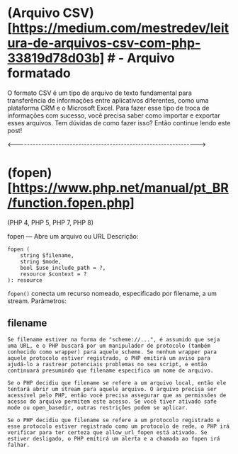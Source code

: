 # (Arquivo CSV)[https://medium.com/mestredev/leitura-de-arquivos-csv-com-php-33819d78d03b] # - Arquivo formatado
O formato CSV é um tipo de arquivo de texto fundamental para transferência de informações entre aplicativos diferentes, como uma plataforma CRM e o Microsoft Excel. Para fazer esse tipo de troca de informações com sucesso, você precisa saber como importar e exportar esses arquivos. Tem dúvidas de como fazer isso? Então continue lendo este post!

<---------------------------------------------------------------->

# (fopen)[https://www.php.net/manual/pt_BR/function.fopen.php] #

(PHP 4, PHP 5, PHP 7, PHP 8)

fopen — Abre um arquivo ou URL
Descrição:
```
fopen (
    string $filename,
    string $mode,
    bool $use_include_path = ?,
    resource $context = ?
): resource
```

```fopen()``` conecta um recurso nomeado, especificado por filename, a um stream.
Parâmetros:
## filename ##

    Se filename estiver na forma de "scheme://...", é assumido que seja uma URL, e o PHP buscará por um manipulador de protocolo (também conhecido como wrapper) para aquele scheme. Se nenhum wrapper para aquele protocolo estiver registrado, o PHP emitirá um aviso para ajudá-lo a rastrear potenciais problemas no seu script, e então continuará presumindo que filename especifica um nome de arquivo.

    Se o PHP decidiu que filename se refere a um arquivo local, então ele tentará abrir um stream para aquele arquivo. O arquivo precisa ser acessível pelo PHP, então você precisa assegurar que as permissões de acesso do arquivo permitem este acesso. Se você tiver ativado safe mode ou open_basedir, outras restrições podem se aplicar.

    Se o PHP decidiu que filename se refere a um protocolo registrado e esse protocolo estiver registrado como um protocolo de rede, o PHP irá verificar para ter certeza que allow_url_fopen está ativado. Se estiver desligado, o PHP emitirá um alerta e a chamada ao fopen irá falhar. 